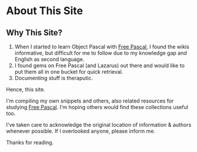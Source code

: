 # About This Site

## Why This Site?

1. When I started to learn Object Pascal with [Free Pascal](https://www.freepascal.org), I found the wikis informative, but difficult for me to follow due to my knowledge gap and English as second language.
2. I found gems on Free Pascal (and Lazarus) out there and would like to put them all in one bucket for quick retrieval.
3. Documenting stuff is theraputic.

Hence, this site.

I'm compiling my own snippets and others, also related resources for studying [Free Pascal](https://www.freepascal.org). I'm hoping others would find these collections useful too.

I've taken care to acknowledge the original location of information & authors whenever possible. If I overlooked anyone, please inform me.

Thanks for reading.
